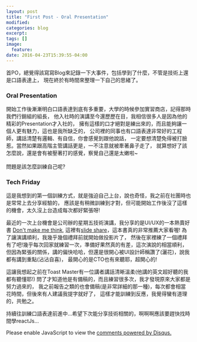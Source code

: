 ```yaml
---
layout: post
title: "First Post - Oral Presentation"
modified:
categories: blog
excerpt:
tags: []
image:
  feature:
date: 2016-04-23T15:39:55-04:00
---
```


首PO，總覺得該寫寫Blog來記錄一下大事件，包括學到了什麼，不管是技術上還是口語表達上，
現在終於有時間來整理一下自己的思緒了。

### Oral Presentation

開始工作後漸漸明白口語表達到底有多重要，大學的時候參加實習商店，記得那時我們行銷組的組長，
他入社時的演講至今還歷歷在目，我相信很多人是因為他的精彩的Presentation才入社的，
擁有這樣的口才絕對是練出來的，而且能夠讓一個人更有魅力，這也是我所缺乏的，
公司裡的同事也有口語表達非常好的工程師，講話清楚有邏輯、有自信，你會感覺到跟他說話，
一定要想清楚免得被打臉惹。當然如果跟高階主管講話更是，一不注意就被牽著鼻子走了，
就算想好了該怎麼說，還是會有被壓著打的感覺，察覺自己還是太嫩啦~<br>
<br>
問題是該怎麼訓練自己呢?

### Tech Friday

這是我想到的第一個訓練方式，就是強迫自己上台，說也奇怪，我之前在社團時也是常常上去分享經驗的，
應該是有稍微訓練到才對，但可能開始工作後沒了這樣的機會，太久沒上台造成每次都好緊張呀!

最近的一次上台機會是公司辦的星期五技術演講，我分享的是UI/UX的一本熱賣好書 [Don't make me think],
這裡有[slide share]，這本書真的非常推薦大家看喔! 為了讓演講順利，我幾乎幾個禮拜前就開始做投影片了，
然後在家裡練了一個禮拜有了吧!幾乎每次回家就練習一次，準備好果然真的有差，這次演說的相當順利，
但因為緊張的關係，講的偏快哈哈，但還是很開心被UI設計師稱讚了(灑花)，說我都有講到重點(沾沾自喜)，
最開心的是CTO也有來聽耶，超開心的!

這讓我想起之前在Toast Master有一位講者講話清晰溫柔(他講的英文超好聽的我都有聽懂耶!)
問了才知道他是有備稿的，而且練習很多次，我才發現原來大家都是努力過來的，
我之前報告之類的也會備稿(是非常詳細的那一種)，每次都會相當花時間，但後來有人建議我提字就好了，
這樣才能訓練到反應，我覺得蠻有道理的，共勉之。

持續往訓練口語表達前進中...希望下次能分享技術相關的，啊啊啊應該要趕快找時間學reactJs...

[Don't make me think]: http://www.books.com.tw/products/0010651534
[slide share]: http://www.slideshare.net/ElaineHuang9/dont-make-me-think-64092488

<div id="disqus_thread"></div>
<script>
    /**
     *  RECOMMENDED CONFIGURATION VARIABLES: EDIT AND UNCOMMENT THE SECTION BELOW TO INSERT DYNAMIC VALUES FROM YOUR PLATFORM OR CMS.
     *  LEARN WHY DEFINING THESE VARIABLES IS IMPORTANT: https://disqus.com/admin/universalcode/#configuration-variables
     */
    /*
    var disqus_config = function () {
        this.page.url = PAGE_URL;  // Replace PAGE_URL with your page's canonical URL variable
        this.page.identifier = PAGE_IDENTIFIER; // Replace PAGE_IDENTIFIER with your page's unique identifier variable
    };
    */
    (function() {  // REQUIRED CONFIGURATION VARIABLE: EDIT THE SHORTNAME BELOW
        var d = document, s = d.createElement('script');
        
        s.src = '//elainehuang.disqus.com/embed.js';  // IMPORTANT: Replace EXAMPLE with your forum shortname!
        
        s.setAttribute('data-timestamp', +new Date());
        (d.head || d.body).appendChild(s);
    })();
</script>
<noscript>Please enable JavaScript to view the <a href="https://disqus.com/?ref_noscript" rel="nofollow">comments powered by Disqus.</a></noscript>

<script>
  (function(i,s,o,g,r,a,m){i['GoogleAnalyticsObject']=r;i[r]=i[r]||function(){
  (i[r].q=i[r].q||[]).push(arguments)},i[r].l=1*new Date();a=s.createElement(o),
  m=s.getElementsByTagName(o)[0];a.async=1;a.src=g;m.parentNode.insertBefore(a,m)
  })(window,document,'script','https://www.google-analytics.com/analytics.js','ga');

  ga('create', 'UA-88441714-1', 'auto');
  ga('send', 'pageview');

</script>